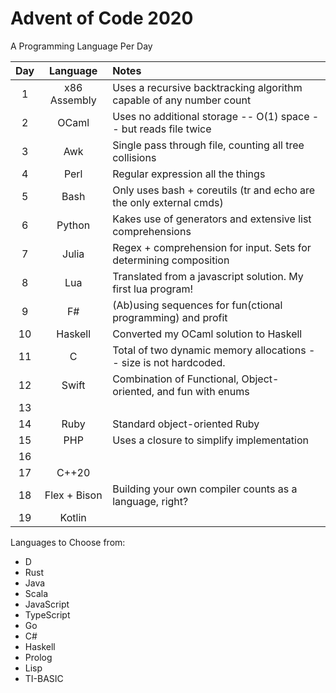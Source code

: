 # Advent of Code 2020

A Programming Language Per Day

| Day | Language     | Notes                                                               |
|:---:|:------------:|:--------------------------------------------------------------------|
| 1   | x86 Assembly | Uses a recursive backtracking algorithm capable of any number count |
| 2   | OCaml        | Uses no additional storage -- O(1) space -- but reads file twice    |
| 3   | Awk          | Single pass through file, counting all tree collisions              |
| 4   | Perl         | Regular expression all the things                                   |
| 5   | Bash         | Only uses bash + coreutils (tr and echo are the only external cmds) |
| 6   | Python       | Kakes use of generators and extensive list comprehensions           |
| 7   | Julia        | Regex + comprehension for input. Sets for determining composition   |
| 8   | Lua          | Translated from a javascript solution. My first lua program!        |
| 9   | F#           | (Ab)using sequences for fun(ctional programming) and profit         |
| 10  | Haskell      | Converted my OCaml solution to Haskell                              |
| 11  | C            | Total of two dynamic memory allocations -- size is not hardcoded.   |
| 12  | Swift        | Combination of Functional, Object-oriented, and fun with enums      |
| 13  |              |                                                                     |
| 14  | Ruby         | Standard object-oriented Ruby                                       |
| 15  | PHP          | Uses a closure to simplify implementation                           |
| 16  |              |                                                                     |
| 17  | C++20        |                                                                     |
| 18  | Flex + Bison | Building your own compiler counts as a language, right?             |
| 19  | Kotlin       |                                                                     |

Languages to Choose from:
- D
- Rust
- Java
- Scala
- JavaScript
- TypeScript
- Go
- C#
- Haskell
- Prolog
- Lisp
- TI-BASIC
